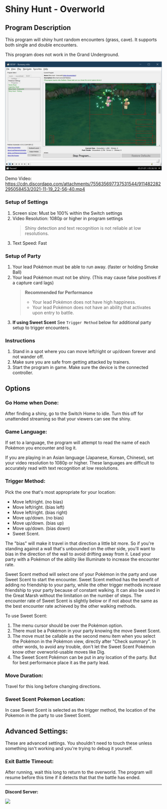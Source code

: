# Shiny Hunt - Overworld

## Program Description

This program will shiny hunt random encounters (grass, cave). It supports both single and double encounters.

This program does not work in the Grand Underground.

<img src="images/ShinyHunt-Overworld-0.png">

Demo Video: https://cdn.discordapp.com/attachments/755635697737531544/911482282295058453/2021-11-19_22-56-40.mp4

### Setup of Settings

1. Screen size: Must be 100% within the Switch settings
2. Video Resolution: 1080p or higher in program settings
   > Shiny detection and text recognition is not reliable at low resolutions.
3. Text Speed: Fast

### Setup of Party
1. Your lead Pokémon must be able to run away. (faster or holding Smoke Ball)
2. Your lead Pokémon must not be shiny. (This may cause false positives if a capture card lags)
   > **Recommended for Performance**
   > - Your lead Pokémon does not have high happiness.
   > - Your lead Pokémon does not have an ability that activates upon entry to battle.
3. **If using Sweet Scent** See `Trigger Method` below for additional party setup to trigger encounters.


### Instructions

1. Stand in a spot where you can move left/right or up/down forever and not wander off.
2. Make sure you are safe from getting attacked by trainers.
3. Start the program in game. Make sure the device is the connected controller.


## Options


### Go Home when Done:

After finding a shiny, go to the Switch Home to idle. Turn this off for unattended streaming so that your viewers can see the shiny.


### Game Language:

If set to a language, the program will attempt to read the name of each Pokémon you encounter and log it.

If you are playing in an Asian language (Japanese, Korean, Chinese), set your video resolution to 1080p or higher. These languages are difficult to accurately read with text recognition at low resolutions.


### Trigger Method:

Pick the one that's most appropriate for your location:

- Move left/right. (no bias)
- Move left/right. (bias left)
- Move left/right. (bias right)
- Move up/down. (no bias)
- Move up/down. (bias up)
- Move up/down. (bias down)
- Sweet Scent.

The "bias" will make it travel in that direction a little bit more. So if you're standing against a wall that's unbounded on the other side, you'll want to bias in the direction of the wall to avoid drifting away from it. Lead your party with a Pokémon of the ability like Illuminate to increase the encounter rate.

Sweet Scent method will select one of your Pokémon in the party and use Sweet Scent to start the encounter. Sweet Scent method has the benefit of adding no friendship to your party, while the other trigger methods increase friendship to your party because of constant walking. It can also be used in the Great Marsh without the limitation on the number of steps. The encounter rate of Sweet Scent is slightly below or if not about the same as the best encounter rate achieved by the other walking methods.

To use Sweet Scent:

1. The menu cursor should be over the Pokémon option.
2. There must be a Pokémon in your party knowing the move Sweet Scent.
3. The move must be callable as the second menu item when you select the Pokémon in the Pokémon view, directly after "Check summary". In other words, to avoid any trouble, don't let the Sweet Scent Pokémon know other overworld-usable moves like Dig.
4. The Sweet Scent Pokémon can be put in any location of the party. But for best performance place it as the party lead.


### Move Duration:

Travel for this long before changing directions.

### Sweet Scent Pokemon Location:

In case Sweet Scent is selected as the trigger method, the location of the Pokemon in the party to use Sweet Scent.


## Advanced Settings:
These are advanced settings. You shouldn't need to touch these unless something isn't working and you're trying to debug it yourself.


### Exit Battle Timeout:

After running, wait this long to return to the overworld. The program will resume before this time if it detects that that the battle has ended.



<hr>

**Discord Server:** 

[<img src="https://canary.discordapp.com/api/guilds/695809740428673034/widget.png?style=banner2">](https://discord.gg/cQ4gWxN)




